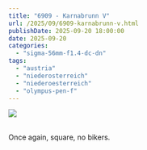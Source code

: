 ```yaml
---
title: "6909 - Karnabrunn V"
url: /2025/09/6909-karnabrunn-v.html
publishDate: 2025-09-20 18:00:00
date: 2025-09-20
categories:
  - "sigma-56mm-f1.4-dc-dn"
tags:
  - "austria"
  - "niederosterreich"
  - "niederoesterreich"
  - "olympus-pen-f"
---
```

<div class="container">
<div class="center"><a target="_blank" href="https://d25zfm9zpd7gm5.cloudfront.net/1200x1200/2021/20210425_141806_lr.jpg"><img class="webfeedsFeaturedVisual" src="https://d25zfm9zpd7gm5.cloudfront.net/0600x0600/2021/20210425_141806_lr.jpg" /></a></div>
</div>
<br />

Once again, square, no bikers.
